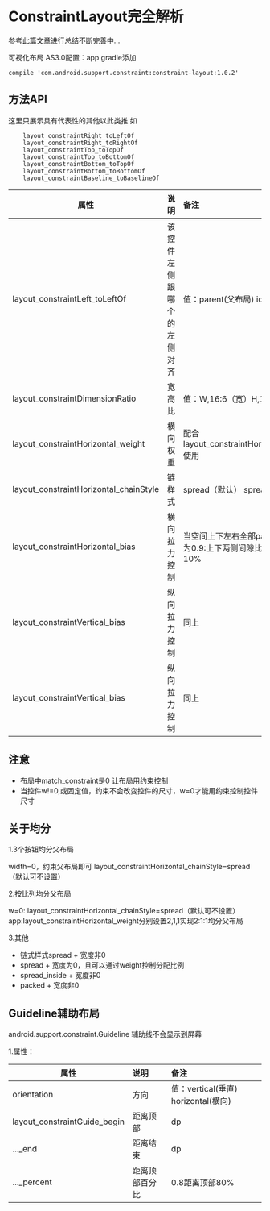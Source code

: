 # ConstraintLayout完全解析

参考[此篇文章](https://blog.csdn.net/lmj623565791/article/details/78011599)进行总结不断完善中...

可视化布局
AS3.0配置：app gradle添加

```
compile 'com.android.support.constraint:constraint-layout:1.0.2'
```

## 方法API

这里只展示具有代表性的其他以此类推
如

```
    layout_constraintRight_toLeftOf
    layout_constraintRight_toRightOf
    layout_constraintTop_toTopOf
    layout_constraintTop_toBottomOf
    layout_constraintBottom_toTopOf
    layout_constraintBottom_toBottomOf
    layout_constraintBaseline_toBaselineOf
```

| 属性 | 说明 | 备注 |
| ------------- |:-------------| :-----|
| layout_constraintLeft_toLeftOf| 该控件左侧跟哪个的左侧对齐| 值：parent(父布局) id（控件id） |
| layout_constraintDimensionRatio | 宽高比| 值：W,16:6（宽）H,16:6（高） |
| layout_constraintHorizontal_weight | 横向权重| 配合layout_constraintHorizontal_chainStyle使用 |
| layout_constraintHorizontal_chainStyle | 链样式| spread（默认） spread_inside,packed|
| layout_constraintHorizontal_bias|横向拉力控制 | 当空间上下左右全部parent约束，设置此为0.9:上下两侧间隙比例分别为90%与10%|
| layout_constraintVertical_bias|纵向拉力控制 | 同上|
| layout_constraintVertical_bias|纵向拉力控制 | 同上|

## 注意

- 布局中match_constraint是0 让布局用约束控制
- 当控件w!=0,或固定值，约束不会改变控件的尺寸，w=0才能用约束控制控件尺寸

## 关于均分

1.3个按钮均分父布局

width=0，约束父布局即可
layout_constraintHorizontal_chainStyle=spread（默认可不设置）

2.按比列均分父布局

w=0:
layout_constraintHorizontal_chainStyle=spread（默认可不设置）
app:layout_constraintHorizontal_weight分别设置2,1,1实现2:1:1均分父布局

3.其他

- 链式样式spread + 宽度非0
- spread + 宽度为0，且可以通过weight控制分配比例
- spread_inside + 宽度非0
- packed + 宽度非0

## Guideline辅助布局

android.support.constraint.Guideline
辅助线不会显示到屏幕

1.属性：

| 属性 | 说明 | 备注 |
| ------------- |:-------------| :-----|
| orientation| 方向| 值：vertical(垂直) horizontal(横向) |
| layout_constraintGuide_begin| 距离顶部| dp |
| ..._end| 距离结束| dp |
| ..._percent| 距离顶部百分比| 0.8距离顶部80% |

